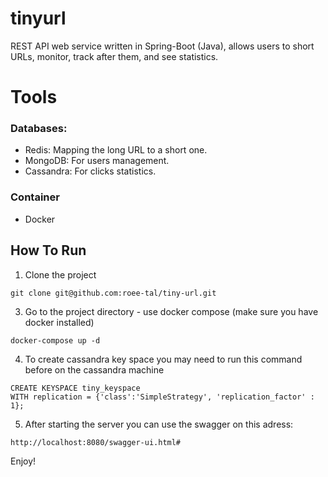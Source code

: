 # tinyurl
REST API web service written in Spring-Boot (Java), allows users to short URLs, monitor, track after them, and see statistics.

# Tools
### Databases:
- Redis: Mapping the long URL to a short one.
- MongoDB: For users management.
- Cassandra: For clicks statistics.
### Container
- Docker


## How To Run
1. Clone the project
```
git clone git@github.com:roee-tal/tiny-url.git
```
3. Go to the project directory - use docker compose (make sure you have docker installed)
```
docker-compose up -d
```
4. To create cassandra key space you may need to run this command before on the cassandra machine
```
CREATE KEYSPACE tiny_keyspace
WITH replication = {'class':'SimpleStrategy', 'replication_factor' : 1};
```
5. After starting the server you can use the swagger on this adress:
```
http://localhost:8080/swagger-ui.html#
```

Enjoy!


